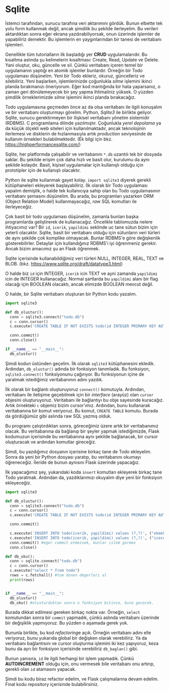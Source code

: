 # Sqlite

İstemci tarafından, sunucu tarafına veri aktarımını gördük. Bunun elbette tek yolu form kullanmak değil, ancak şimdilik bu şekilde ilerleyelim. Bu verileri aktardıktan sonra eğer ekrana yazdırabiliyorsak, onun üzerinde işlemler de yapabiliriz demektir. Bu işlemlerin en yaygınlarından bir tanesi de veritabanı işlemleri. 

Genellikle tüm tutorialların ilk başladığı yer **CRUD** uygulamalarıdır. Bu kısaltma aslında şu kelimelerin kısaltması: Create, Read, Update ve Delete. Yani oluştur, oku, güncelle ve sil. Çünkü veritabanı içeren temel bir uygulamanın yaptığı en atomik işlemler bunlardır. Örneğin bir Todo uygulaması düşünelim. Yeni bir Todo ekleriz, okuruz, güncelleriz ve silebiliriz. Yeni başlarken, işlemlerinizde çoğunlukla *silme* işlemini ikinci planda bırakmanızı öneriyorum. Eğer kod mantığında bir hata yaparsanız, o zaman geri dönülemeyecek bir şey yapma ihtimaliniz yüksek. O yüzden şimdilik örneklerimizde *silme* işlemini ikinci planda bırakacağız.

Todo uygulamasına geçmeden önce az da olsa veritabanı ile ilgili konuşalım ve bir veritabanı oluşturmayı görelim. Python, *Sqlite3* ile birlikte geliyor. Sqlite, sunucu gerektirmeyen bir ilişkisel veritabanı yönetim sistemidir (RDBMS). C programlama dilinde yazılmıştır. Çoğunlukla *yerel depolama* ya da küçük ölçekli web siteleri için kullanılmaktadır, ancak teknolojinin ilerlemesi ve disklerin de hızlanmasıyla artık *production* seviyesinde de kullanım örnekleri bulabilmektedir. (Ek bilgi için bkz. https://highperformancesqlite.com/)

Sqlite, her platformda çalışabilir ve veritabanını `*.db` uzantılı tek bir dosyada saklar. Bu şekilde erişim çok daha hızlı ve basit olur, kurulumu da aynı şekilde kolaydır. Basit, kişisel uygulamalar için kullanışlı olduğu için prototipler için de kullanışlı olacaktır. 

Python ile sqlite kullanmak gayet kolay. `import sqlite3` diyerek gerekli kütüphaneleri ekleyerek başlayabiliriz. İlk olarak bir Todo uygulaması yapalım demiştik, o halde tek kullanıcıya sahip olan bu Todo uygulamasının veritabanı şemasını düşünelim. Bu arada, bu programları yazarken ORM (Object Relation Model) kullanmayacağız, *raw* SQL komutları ile ilerleyeceğiz.

Çok basit bir todo uygulaması düşünelim, zamanla bunları başka programlarda geliştirerek de kullanacağız. Öncelikle tablomuzda nelere ihtiyacımız var? Bir `id`, `icerik`, `yapildimi` seklinde uc tane sütun bizim için yeterli olacaktır. Sqlite, basit bir veritabanı olduğu için sütunların veri türleri de aynı şekilde çok komplike olmayacak. Bunlar RDBMS'e göre değişkenlik gösterebilirler. Detaylar için kullandığınız RDBMS'i iyi öğrenmeniz gerekir. Ancak bizim amacımız şu an Flask öğrenmek.

Sqlite içerisinde kullanabildiğimiz veri türleri NULL, INTEGER, REAL, TEXT ve BLOB. (bkz. https://www.sqlite.org/draft/datatype3.html)

O halde biz `id` için INTEGER, `icerik` icin TEXT ve ayni zamanda `yapildimi` icin de INTEGER kullanacağız. Normal şartlarda bu `yapildimi` alanı bir flag olacağı için BOOLEAN olacaktı, ancak elimizde BOOLEAN mevcut değil.

O halde, bir Sqlite veritabanı oluşturan bir Python kodu yazalım.

```python
import sqlite3

def db_olustur():
  conn = sqlite3.connect("todo.db")
  c = conn.cursor()
  c.execute('CREATE TABLE IF NOT EXISTS todo(id INTEGER PRIMARY KEY AUTOINCREMENT, icerik TEXT NOT NULL, yapildimi INTEGER NOT NULL DEFAULT 0)')

  conn.commit()
  conn.close()

if __name__ == "__main__":
  db_olustur()
```

Şimdi kodun üstünden geçelim. İlk olarak `sqlite3` kütüphanesini ekledik. Ardından, `db_olustur()` adında bir fonksiyon tanımladık. Bu fonksiyon, `sqlite3.connect()` fonksiyonunu çağırıyor. Bu fonksiyonun içine de yaratmak istediğimiz veritabanının adını yazdık. 

İlk olarak bir bağlantı oluşturuyoruz `connect()` komutuyla. Ardından, veritabanı ile iletişime geçebilmek için bir *interface* (arayüz) olan `cursor` objesini oluşturuyoruz. Veritabanı ile bağlantıyı bu obje sayesinde kuracağız. Artık örnekteki `c` objemiz bizim cursor'ımız. Ardından, bunu kullanarak veritabanına bir komut veriyoruz. Bu komut, `CREATE TABLE` komutu. Burada da gördüğümüz gibi aslında raw SQL yazmış olduk.

Bu programı çalıştırdıktan sonra, göreceğimiz üzere artık bir veritabanımız olacak. Bu veritabanına da bağlanıp bir şeyler yapmak istediğimizde, Flask kodumuzun içerisinde bu veritabanına aynı şekilde bağlanacak, bir cursor oluşturacak ve ardından komutlar gireceğiz.

Şimdi, bu yazdığımız dosyanın içerisine birkaç tane de Todo ekleyelim. Sonra da yeni bir Python dosyası yaratıp, bu veritabanını okumayı öğreneceğiz. İleride de bunun aynısını Flask üzerinde yapacağız. 

İlk yapacağımız şey, yukarıdaki koda `insert` komutları ekleyerek birkaç tane Todo yaratmak. Ardından da, yazdıklarımızı okuyalım diye yeni bir fonksiyon ekleyeceğiz.

```python
import sqlite3

def db_olustur():
  conn = sqlite3.connect("todo.db")
  c = conn.cursor()
  c.execute('CREATE TABLE IF NOT EXISTS todo(id INTEGER PRIMARY KEY AUTOINCREMENT, icerik TEXT NOT NULL, yapildimi INTEGER NOT NULL DEFAULT 0)')

  conn.commit()

  c.execute('INSERT INTO todo(icerik, yapildimi) values (?,?)', ("ekmek al", 0))
  c.execute('INSERT INTO todo(icerik, yapildimi) values (?,?)', ("icecek al", 0))
  conn.commit() #eger commit etmezsek, bunlar islem gormex
  conn.close()

def db_oku():
  conn = sqlite.connect("todo.db")
  c = conn.cursor()
  c.execute("select * from todo")
  rows = c.fetchall() #tum donen degerleri al
  print(rows)


if __name__ == "__main__":
  db_olustur()
  db_oku() #olusturduktan sonra o fonksiyon bitince, buna gececek.
```

Burada dikkat edilmesi gereken birkaç nokta var. Örneğin, `select` komutundan sonra bir `commit` yapmadık, çünkü aslında veritabanı üzerinde bir değişiklik yapmıyoruz. Bu yüzden o aşamada gerek yok.

Bununla birlikte, bu kod *refactoring*e açık. Örneğin veritabanı adını elle veriyoruz, bunu yukarıda global bir değişken olarak verebiliriz. Ya da veritabanı bağlantısını ve cursor oluşturma işlemini iki kez yapıyoruz, keza bunu da ayrı bir fonksiyon içerisinde verebiliriz `db_baglan()` gibi. 

Bunun yanısıra, `id` ile ilgili herhangi bir işlem yapmadık. Çünkü **AUTOINCREMENT** olduğu için, onu vermesek bile veritabanı onu artırıp, gerekli olan `id` atamasını yapacak.

Şimdi bu kodu biraz refactor edelim, ve Flask çalışmalarına devam edelim. Final kodu repository içerisinde bulabilirsiniz.
